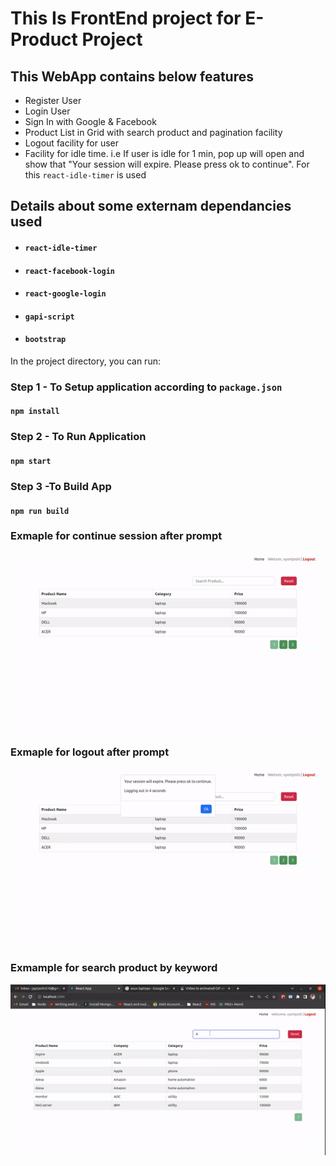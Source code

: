 # This Is FrontEnd project for E-Product Project  

## This WebApp contains below features
- Register User
- Login User
- Sign In with Google & Facebook
- Product List in Grid with search product and pagination facility
- Logout facility for user
- Facility for idle time. i.e If user is idle for 1 min, pop up will open and show that "Your session will expire. Please press ok to continue". For this `react-idle-timer` is used

## Details about some externam dependancies used
- #### `react-idle-timer`
- #### `react-facebook-login`
- #### `react-google-login`
- #### `gapi-script`
- #### `bootstrap`

In the project directory, you can run:

### Step 1 - To Setup application according to `package.json`
#### `npm install`

### Step 2 - To Run Application
#### `npm start`

### Step 3 -To Build App
#### `npm run build`

### Exmaple for continue session after prompt  
![](https://github.com/jayjoshi88105/sp_frontend/blob/main/public/ezgif.com-video-to-gif%20(1).gif)

### Exmaple for logout after prompt
![](https://github.com/jayjoshi88105/vdocmsfrontend/blob/master/ezgif.com-video-to-gif.gif)

### Exmample for search product by keyword
![](https://github.com/jayjoshi88105/vdocmsfrontend/blob/master/ezgif.com-video-to-gif%20(3).gif)

